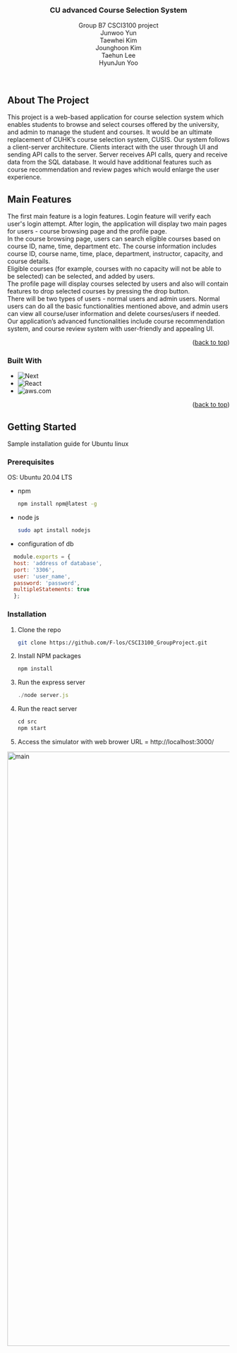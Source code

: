 <!-- Improved compatibility of back to top link: See: https://github.com/othneildrew/Best-README-Template/pull/73 -->
<a name="readme-top"></a>
<!--
*** Thanks for checking out the Best-README-Template. If you have a suggestion
*** that would make this better, please fork the repo and create a pull request
*** or simply open an issue with the tag "enhancement".
*** Don't forget to give the project a star!
*** Thanks again! Now go create something AMAZING! :D
-->



<!-- PROJECT SHIELDS -->
<!--
*** I'm using markdown "reference style" links for readability.
*** Reference links are enclosed in brackets [ ] instead of parentheses ( ).
*** See the bottom of this document for the declaration of the reference variables
*** for contributors-url, forks-url, etc. This is an optional, concise syntax you may use.
*** https://www.markdownguide.org/basic-syntax/#reference-style-links
-->


<!-- PROJECT LOGO -->
<br />
<div align="center">


  <h3 align="center">CU advanced Course Selection System</h3>

  <p align="center">
    Group B7 CSCI3100 project
    <br />
    Junwoo Yun<br />
    Taewhei Kim<br />
    Jounghoon Kim<br />
    Taehun Lee<br />
    HyunJun Yoo<br />
    <br />
    <br />
  </p>
</div>




<!-- ABOUT THE PROJECT -->
## About The Project

This project is a web-based application for course selection system which enables students to browse and select courses offered by the university, and admin to manage the student and courses. It would be an ultimate replacement of CUHK’s course selection system, CUSIS. 
Our system follows a client-server architecture. Clients interact with the user through UI and sending API calls to the server. Server receives API calls, query and receive data from the SQL database. It would have additional features such as course recommendation and review pages which would enlarge the user experience. 

## Main Features

 The first main feature is a login features. Login feature will verify each user's login attempt. After login, the application will display two main pages for users - course browsing page and the profile page.<br />
 In the course browsing page, users can search eligible courses based on course ID, name, time, department etc. The course information includes course ID, course name, time, place, department, instructor, capacity, and course details. <br />
 Eligible courses (for example, courses with no capacity will not be able to be selected) can be selected, and added by users.<br />
 The profile page will display courses selected by users and also will contain features to drop selected courses by pressing the drop button. <br />
 There will be two types of users - normal users and admin users. Normal users can do all the basic functionalities mentioned above, and admin users can view all course/user information and delete courses/users if needed. <br />
 Our application’s advanced functionalities include course recommendation system, and course review system with user-friendly and appealing UI. 

<p align="right">(<a href="#readme-top">back to top</a>)</p>



### Built With

* ![Next][Express.js]
* ![React][React.js]
* ![aws.com][aws.com]

<p align="right">(<a href="#readme-top">back to top</a>)</p>



<!-- GETTING STARTED -->
## Getting Started
Sample installation guide for Ubuntu linux
### Prerequisites
OS: Ubuntu 20.04 LTS 
* npm
  ```sh
  npm install npm@latest -g
  ```
* node js
  ```sh
  sudo apt install nodejs
  ```
* configuration of db
```#backend/config.js
  module.exports = {
  host: 'address of database',
  port: '3306',
  user: 'user_name',
  password: 'password',
  multipleStatements: true
  };
 ```
### Installation

1. Clone the repo
   ```sh
   git clone https://github.com/F-los/CSCI3100_GroupProject.git
   ```
3. Install NPM packages
   ```sh
   npm install
   ```
3. Run the express server
   ```js
   ./node server.js
   ```
4. Run the react server
   ```js
   cd src
   npm start
   ```
5. Access the simulator with web brower
URL = http://localhost:3000/
<img width="1348" alt="main" src="https://user-images.githubusercontent.com/60544007/236440090-e69ba552-f1c0-4393-b2a7-0211bd288a24.png">



<!-- MARKDOWN LINKS & IMAGES -->
<!-- https://www.markdownguide.org/basic-syntax/#reference-style-links -->
[contributors-shield]: https://img.shields.io/github/contributors/othneildrew/Best-README-Template.svg?style=for-the-badge
[contributors-url]: https://github.com/othneildrew/Best-README-Template/graphs/contributors
[forks-shield]: https://img.shields.io/github/forks/othneildrew/Best-README-Template.svg?style=for-the-badge
[forks-url]: https://github.com/othneildrew/Best-README-Template/network/members
[stars-shield]: https://img.shields.io/github/stars/othneildrew/Best-README-Template.svg?style=for-the-badge
[stars-url]: https://github.com/othneildrew/Best-README-Template/stargazers
[issues-shield]: https://img.shields.io/github/issues/othneildrew/Best-README-Template.svg?style=for-the-badge
[issues-url]: https://github.com/othneildrew/Best-README-Template/issues
[license-shield]: https://img.shields.io/github/license/othneildrew/Best-README-Template.svg?style=for-the-badge
[license-url]: https://github.com/othneildrew/Best-README-Template/blob/master/LICENSE.txt
[linkedin-shield]: https://img.shields.io/badge/-LinkedIn-black.svg?style=for-the-badge&logo=linkedin&colorB=555
[linkedin-url]: https://linkedin.com/in/othneildrew
[product-screenshot]: images/screenshot.png
[Express.js]: https://img.shields.io/badge/Express.js-404D59?style=for-the-badge
[Next-url]: https://nextjs.org/
[React.js]: https://img.shields.io/badge/React-20232A?style=for-the-badge&logo=react&logoColor=61DAFB
[React-url]: https://reactjs.org/

[aws.com]: https://img.shields.io/badge/Amazon_AWS-FF9900?style=for-the-badge&logo=amazonaws&logoColor=white
